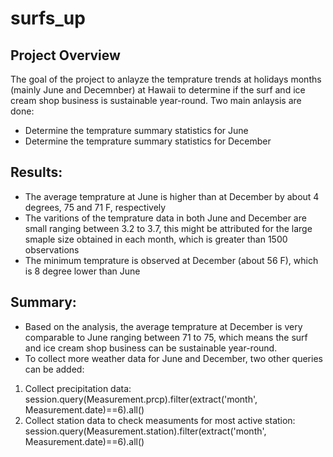 # surfs_up

## Project Overview
The goal of the project to anlayze the temprature trends at holidays months (mainly June and Decemnber) at Hawaii to determine if the surf and ice cream shop business is sustainable year-round. Two main anlaysis are done:
- Determine the temprature summary statistics for June
- Determine the temprature summary statistics for December

## Results:
- The average temprature at June is higher than at December by about 4 degrees, 75 and 71 F, respectively
- The varitions of the temprature data in both June and December are small ranging between 3.2 to 3.7, this might be attributed for the large smaple size obtained in each month, which is greater than 1500 observations
- The minimum temprature is observed at December (about 56 F), which is 8 degree lower than June

## Summary:
- Based on the analysis, the average temprature at December is very comparable to June ranging between 71 to 75, which means the surf and ice cream shop business can be sustainable year-round. 
- To collect more weather data for June and December, two other queries can be added:
1. Collect precipitation data: session.query(Measurement.prcp).filter(extract('month', Measurement.date)==6).all()
2. Collect station data to check measuments for most active station: session.query(Measurement.station).filter(extract('month', Measurement.date)==6).all()
